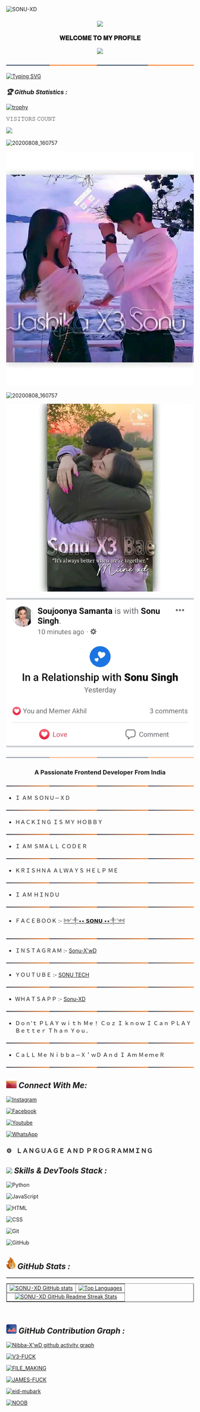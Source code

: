 

<p align="left"> <img src="https://komarev.com/ghpvc/?username=SONU-XD&label=Profile%20views&color=eb4d3d&style=flat-square" alt="SONU-XD" /> </p>

</i></b></h3>

<h3 align="center">

  <img src="https://emoji.discord.st/emojis/768b108d-274f-4f44-a634-8477b16efce7.gif" width="25">

  &nbsp;𝐖𝐄𝐋𝐂𝐎𝐌𝐄 𝐓𝐎 𝐌𝐘 𝐏𝐑𝐎𝐅𝐈𝐋𝐄&nbsp;

  <img src="https://emoji.discord.st/emojis/768b108d-274f-4f44-a634-8477b16efce7.gif" width="25">

</h3>

<img align="center" alt="line" src="https://github.com/DalpatRathore/dalpatrathore/blob/main/assets/images/line-1.svg">

[![Typing SVG](https://readme-typing-svg.herokuapp.com?color=%23F70B10&size=27&lines=𝐂𝐀𝐋𝐋+𝐌𝐄+𝐒𝐎𝐍𝐔-𝐗𝐃;+𝐀𝐍𝐃+𝐈+𝐀𝐌+𝐒𝐌𝐀𝐋𝐋+𝐇𝐀𝐂𝐊𝐄𝐑;𝐓𝐇𝐀𝐍𝐊+𝐘𝐎𝐔+𝐀𝐋𝐋;𝐅𝐎𝐑+𝐒𝐔𝐏𝐏𝐎𝐑𝐓𝐈𝐍𝐆+𝐌𝐄;𝐋𝐎𝐕𝐄+𝐘𝐎𝐔+𝐅𝐑𝐈𝐄𝐍𝐃𝐒)](https://git.io/typing-svg)

<h3><b><i>🏆 Github Statistics :</i></b></h3>

<a href="https://github.com/SONU-XD"><img title="trophy" src="https://github-profile-trophy.vercel.app/?username=SONU-XD&theme=monokai"></a>

</p>

<p align="center"> 

 𝚅𝙸𝚂𝙸𝚃𝙾𝚁𝚂 𝙲𝙾𝚄𝙽𝚃

 <img src="https://profile-counter.glitch.me/SONU-XD/count.svg" />

</p>

![20200808_160757](https://raw.githubusercontent.com/SONU-XD/NOOB/main/IMG_20220609_005556.jpg)

![20200808_160757](https://raw.githubusercontent.com/SONU-XD/NOOB/main/FB_IMG_16549678504578273.jpg)

![20200808_160757](https://raw.githubusercontent.com/SONU-XD/NOOB/main/106824690-8dd73a00-66ad-11eb-89e2-53e13ac6f594.gif)

![20200808_160757](https://raw.githubusercontent.com/SONU-XD/NOOB/main/FB_IMG_16581370584970130.jpg)

![20200808_160757](https://raw.githubusercontent.com/SONU-XD/NOOB/main/IMG_20230217_150304.jpg)

<img align="center" alt="line" src="https://github.com/DalpatRathore/dalpatrathore/blob/main/assets/images/line-1.svg">

<h3 align="center">A Passionate Frontend Developer From India</h3>

<img align="center" alt="line" src="https://github.com/DalpatRathore/dalpatrathore/blob/main/assets/images/line-2.svg">

- Ｉ ＡＭ ＳＯＮＵ－ＸＤ

<img align="center" alt="line" src="https://github.com/DalpatRathore/dalpatrathore/blob/main/assets/images/line-2.svg">

- ＨＡＣＫＩＮＧ ＩＳ ＭＹ ＨＯＢＢＹ 

<img align="center" alt="line" src="https://github.com/DalpatRathore/dalpatrathore/blob/main/assets/images/line-2.svg">

- Ｉ ＡＭ ＳＭＡＬＬ ＣＯＤＥＲ

<img align="center" alt="line" src="https://github.com/DalpatRathore/dalpatrathore/blob/main/assets/images/line-2.svg">

- ＫＲＩＳＨＮＡ ＡＬＷＡＹＳ ＨＥＬＰ ＭＥ

<img align="center" alt="line" src="https://github.com/DalpatRathore/dalpatrathore/blob/main/assets/images/line-2.svg">

- Ｉ ＡＭ ＨＩＮＤＵ

<img align="center" alt="line" src="https://github.com/DalpatRathore/dalpatrathore/blob/main/assets/images/line-2.svg">

- ＦＡＣＥＢＯＯＫ :- [༻༒٭٭ 𝗦𝗢𝗡𝗨 ٭٭༒༺](https://www.facebook.com/iimsonu1)

<img align="center" alt="line" src="https://github.com/DalpatRathore/dalpatrathore/blob/main/assets/images/line-2.svg">

- ＩＮＳＴＡＧＲＡＭ :- [Sonu-X'wD︎](https://www.instagram.com/badmash__673/)

<img align="center" alt="line" src="https://github.com/DalpatRathore/dalpatrathore/blob/main/assets/images/line-2.svg">

- ＹＯＵＴＵＢＥ :- [SONU TECH](https://youtube.com/channel/UCtRpTQkdoOShDPett68QhOQ)

<img align="center" alt="line" src="https://github.com/DalpatRathore/dalpatrathore/blob/main/assets/images/line-2.svg">

- ＷＨＡＴＳＡＰＰ :- [Sonu-XD](https://wa.me/+14375009817)

<img align="center" alt="line" src="https://github.com/DalpatRathore/dalpatrathore/blob/main/assets/images/line-2.svg">

- Ｄｏｎ’ｔ ＰＬＡＹ ｗｉｔｈ Ｍｅ！ Ｃｏｚ Ｉ ｋｎｏｗ Ｉ Ｃａｎ ＰＬＡＹ Ｂｅｔｔｅｒ Ｔｈａｎ Ｙｏｕ．

<img align="center" alt="line" src="https://github.com/DalpatRathore/dalpatrathore/blob/main/assets/images/line-2.svg">

- ＣａＬＬ Ｍｅ Ｎｉｂｂａ－Ｘ＇ｗＤ Ａｎｄ Ｉ Ａｍ ＭｅｍｅＲ

<img align="center" alt="line" src="https://github.com/DalpatRathore/dalpatrathore/blob/main/assets/images/line-2.svg">

<h2><img width="28" src="https://github.com/DalpatRathore/dalpatrathore/blob/main/assets/icons/icon-contact.png" /><i> Connect With Me:</i></h2>

[![Instagram](https://img.shields.io/badge/𝙸𝙽𝚂𝚃𝙰𝙶𝚁𝙰𝙼-red?style=for-the-badge&logo=instagram)](https://www.instagram.com/badmash__673/)

[![Facebook](https://img.shields.io/badge/𝙵𝚊𝚌𝚎𝚋𝚘𝚘𝚔-green?style=for-the-badge&logo=facebook)](https://www.facebook.com/iimsonu1)

[![Youtube](https://img.shields.io/badge/Youtube-red?style=for-the-badge&logo=Youtube)](https://youtube.com/channel/UCtRpTQkdoOShDPett68QhOQ)

[![WhatsApp](https://img.shields.io/badge/WhatsApp-green?style=for-the-badge&logo=WhatsApp)](https://wa.me/+14375009817)

### ⚙️ &nbsp; ＬＡＮＧＵＡＧＥ ＡＮＤ ＰＲＯＧＲＡＭＭＩＮＧ

<h2><img width="25" src="https://github.com/SONU-XD/SONU-XD/blob/main/assets/icons/icon-skills.png" /><i> Skills & DevTools Stack :</i></h2>

![Python](https://img.shields.io/badge/-Python-05122A?style=flat&logo=python)&nbsp;

![JavaScript](https://img.shields.io/badge/-JavaScript-05122A?style=flat&logo=javascript)&nbsp;

![HTML](https://img.shields.io/badge/-HTML-05122A?style=flat&logo=HTML5)&nbsp;

![CSS](https://img.shields.io/badge/-CSS-05122A?style=flat&logo=CSS3&logoColor=1572B6)&nbsp;

![Git](https://img.shields.io/badge/-Git-05122A?style=flat&logo=git)&nbsp;

![GitHub](https://img.shields.io/badge/-GitHub-05122A?style=flat&logo=github)&nbsp;

<h2> <img width="25" src="https://github.com/DalpatRathore/dalpatrathore/blob/main/assets/icons/icon-stats.png" /><i> GitHub Stats :</i></h2>

<table border="1">

  <table border="1">
  <tr>
    <td valign="top"><a href="https://github.com/SONU-XD/github-readme-stats"> <img src="https://github-readme-stats.vercel.app/api?username=SONU-XD&count_private=true&show_icons=true&icon_color=FFA500&title_color=f4791f&bg_color=0,03071e,0F2027,03071e&text_color=abcdef&border_radius=10" alt ="SONU-XD GitHub stats"/></td> </a>
    <td valign="top"> <a href="https://github.com/SONU-XD/github-readme-stats"> <img src="https://github-readme-stats.vercel.app/api/top-langs/?username=SONU-XD&layout=compact&langs_count=10" alt ="Top Languages"/></td>
    </a>
  </tr>
   <tr>
    <td colspan="2" align="center"> <a href="https://git.io/streak-stats"> <img src="http://github-readme-streak-stats.herokuapp.com?user=SONU-XD&hide_border=true&background=f6f8fa&stroke=001427&ring=e36414&fire=e36414&currStreakNum=03045e&sideNums=03045e&currStreakLabel=03045e&sideLabels=240046&dates=fb5607&date_format=j%20M%5B%20Y%5D" alt ="SONU-XD GitHub Readme Streak Stats"/> </a>  </td> 
    
  </tr>
</table>
<br>

<h2><img width="28" src="https://github.com/DalpatRathore/dalpatrathore/blob/main/assets/icons/icon-graph.png" /><i> GitHub Contribution Graph :</i></h2>

[![Nibba-X'wD github activity graph](https://my-activity-graph-instance.herokuapp.com/graph?username=SONU-XD&theme=react-dark&area=true&hide_border=true)](https://github.com/SONU-XD/github-readme-activity-graph)

<a href="https://github.com/SONU-XD/V3-FUCK.git"><img title="V3-FUCK" src="https://github-readme-stats.vercel.app/api/pin/?username=SONU-XD&repo=V3-FUCK&theme=gotham"></a>

<a href="https://github.com/SONU-XD/FILE_MAKING.git"><img title="FILE_MAKING" src="https://github-readme-stats.vercel.app/api/pin/?username=SONU-XD&repo=FILE_MAKING&theme=gotham"></a>

<a href="https://github.com/SONU-XD/JAMES-FUCK.git"><img title="JAMES-FUCK" src="https://github-readme-stats.vercel.app/api/pin/?username=SONU-XD&repo=JAMES-FUCK&theme=gotham"></a>

<a href="https://github.com/SONU-XD/eid-mubark.git"><img title="eid-mubark" src="https://github-readme-stats.vercel.app/api/pin/?username=SONU-XD&repo=eid-mubark&theme=gotham"></a>

<a href="https://github.com/SONU-XD/NOOB.git"><img title="NOOB" src="https://github-readme-stats.vercel.app/api/pin/?username=SONU-XD&repo=NOOB&theme=gotham"></a>














